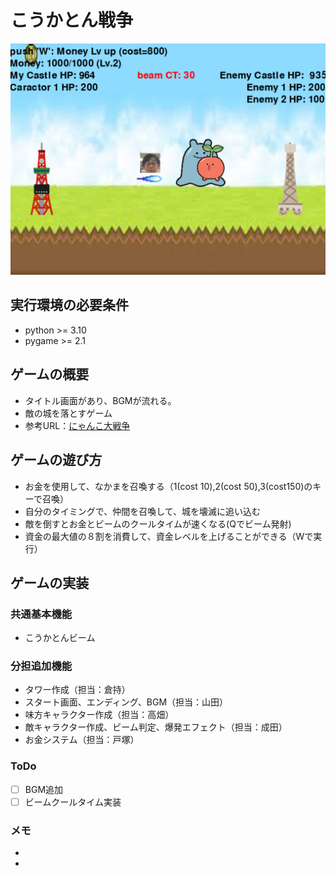 # こうかとん戦争
![こうかとん戦争](READMEpicture/1.png)
## 実行環境の必要条件
* python >= 3.10
* pygame >= 2.1

## ゲームの概要
* タイトル画面があり、BGMが流れる。
* 敵の城を落とすゲーム
* 参考URL：[にゃんこ大戦争](https://programming-school-technolo.com/?page_id=2621)

## ゲームの遊び方
* お金を使用して、なかまを召喚する（1(cost 10),2(cost 50),3(cost150)のキーで召喚）
* 自分のタイミングで、仲間を召喚して、城を壊滅に追い込む
* 敵を倒すとお金とビームのクールタイムが速くなる(Qでビーム発射) 
* 資金の最大値の８割を消費して、資金レベルを上げることができる（Wで実行）


## ゲームの実装
### 共通基本機能
* こうかとんビーム

### 分担追加機能
* タワー作成（担当：倉持）
* スタート画面、エンディング、BGM（担当：山田）
* 味方キャラクター作成（担当：高畑）
* 敵キャラクター作成、ビーム判定、爆発エフェクト（担当：成田）
* お金システム（担当：戸塚）

### ToDo
- [ ] BGM追加
- [ ] ビームクールタイム実装

### メモ
* 
* 
